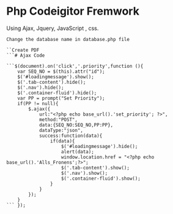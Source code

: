 # Php Codeigitor Fremwork
Using Ajax, Jquery, JavaScript , css.

```Using Mysql Database 
Change the database name in database.php file

``Create PDF
```# Ajax Code

```$(document).on('click','.priority',function (){
    var SEQ_NO = $(this).attr("id"); 
    $('#loadingmessage').show();
    $('.tab-content').hide();
    $('.nav').hide();
    $('.container-fluid').hide();
    var PP = prompt("Set Priority");
    if(PP != null){
        $.ajax({
            url:"<?php echo base_url().'set_priority'; ?>",  
            method:"POST",  
            data:{SEQ_NO:SEQ_NO,PP:PP},  
            dataType:"json",
            success:function(data){  
                if(data){                        	
                    $('#loadingmessage').hide();
                    alert(data);
                    window.location.href = "<?php echo base_url().'Alls_Fronens';?>";
                    $('.tab-content').show();
                    $('.nav').show();
                    $('.container-fluid').show();
                }  	
            }            
        });
    }
``` });

